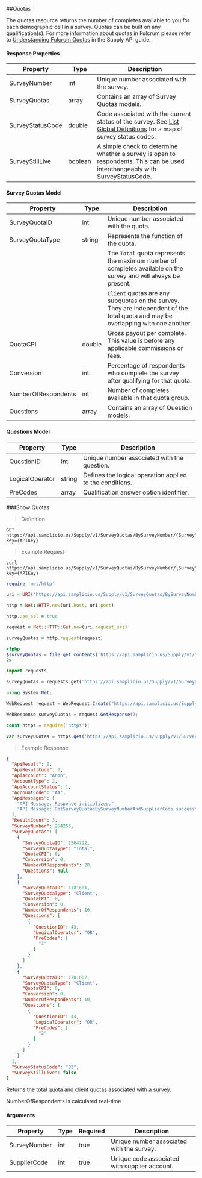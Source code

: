 ##Quotas

The quotas resource returns the number of completes available to you for each demographic cell in a survey. Quotas can be built on any qualification(s). For more information about quotas in Fulcrum please refer to [Understanding Fulcrum Quotas](#understanding-fulcrum-quotas) in the Supply API guide.  

#### Response Properties

| Property                     | Type     | Description                                                                                                                                             |
|------------------------------|----------|---------------------------------------------------------------------------------------------------------------------------------------------------------|
| SurveyNumber                 | int      | Unique number associated with the survey.                                                                                                               |
| SurveyQuotas                 | array    | Contains an array of Survey Quotas models.                                                                                                              |
| SurveyStatusCode             | double   | Code associated with the current status of the survey. See [List Global Definitions](#list-global-definitions) for a map of survey status codes.        |
| SurveyStillLive              | boolean  | A simple check to determine whether a survey is open to respondents. This can be used interchangeably with SurveyStatusCode.                            |
 

#### Survey Quotas Model

| Property                     | Type     | Description                                                                                                                                             |
|------------------------------|----------|---------------------------------------------------------------------------------------------------------------------------------------------------------|
| SurveyQuotaID                | int      | Unique number associated with the quota.                                                                                                                |
| SurveyQuotaType              | string   | Represents the function of the quota.                                                                                                                   |
|                              |          | The `Total` quota represents the maximum number of completes available on the survey and will always be present.                                        |
|                              |          | `Client` quotas are any subquotas on the survey. They are independent of the total quota and may be overlapping with one another.                       |
| QuotaCPI                     | double   | Gross payout per complete. This value is before any applicable commissions or fees.                                                                     |   
| Conversion                   | int      | Percentage of respondents who complete the survey after qualifying for that quota.                                                                      |
| NumberOfRespondents          | int      | Number of completes available in that quota group.                                                                                                      | 
| Questions                    | array    | Contains an array of Question models.                                                                                                                   |

#### Questions Model

| Property                     | Type     | Description                                                                                                                                             |
|------------------------------|----------|---------------------------------------------------------------------------------------------------------------------------------------------------------|
| QuestionID                   | int      | Unique number associated with the question.                                                                                                             |
| LogicalOperator              | string   | Defines the logical operation applied to the conditions.                                                                                                |
| PreCodes                     | array    | Qualification answer option identifier.                                                                                                                   |

###Show Quotas

> Definition

```plaintext
GET  https://api.samplicio.us/Supply/v1/SurveyQuotas/BySurveyNumber/{SurveyNumber}/{SupplierCode}?key={APIKey}
```

> Example Request

```shell
curl https://api.samplicio.us/Supply/v1/SurveyQuotas/BySurveyNumber/{SurveyNumber}/{SupplierCode}?key={APIKey}
```

```ruby
require 'net/http'

uri = URI('https://api.samplicio.us/Supply/v1/SurveyQuotas/BySurveyNumber/{SurveyNumber}/{SupplierCode}?key={APIKey}')

http = Net::HTTP.new(uri.host, uri.port)

http.use_ssl = true

request = Net::HTTP::Get.new(uri.request_uri)

surveyQuotas = http.request(request)  
```

```php
<?php
$surveyQuotas = file_get_contents('https://api.samplicio.us/Supply/v1/SurveyQuotas/BySurveyNumber/{SurveyNumber}/{SupplierCode}?key={APIKey}');
?>
```

```python
import requests

surveyQuotas = requests.get('https://api.samplicio.us/Supply/v1/SurveyQuotas/BySurveyNumber/{SurveyNumber}/{SupplierCode}?key={APIKey}')
```

```csharp
using System.Net;

WebRequest request = WebRequest.Create("https://api.samplicio.us/Supply/v1/SurveyQuotas/BySurveyNumber/{SurveyNumber}/{SupplierCode}?key={APIKey}");

WebResponse surveyQuotas = request.GetResponse();
```

```javascript
const https = require('https');

var surveyQuotas = https.get('https://api.samplicio.us/Supply/v1/SurveyQuotas/BySurveyNumber/{SurveyNumber}/{SupplierCode}?key={APIKey}');
```

> Example Response

```json 
{
  "ApiResult": 0,
  "ApiResultCode": 0,
  "ApiAccount": "Anon",
  "AccountType": 2,
  "ApiAccountStatus": 1,
  "AccountCode": "AA",
  "ApiMessages": [
    "API Message: Response initialized.",
    "API Message: GetSurveyQuotasBySurveyNumberAndSupplierCode successful."
  ],
  "ResultCount": 3,
  "SurveyNumber": 254256,
  "SurveyQuotas": [
    {
      "SurveyQuotaID": 1564722,
      "SurveyQuotaType": "Total",
      "QuotaCPI": 0,
      "Conversion": 0,
      "NumberOfRespondents": 20,
      "Questions": null
    },
    {
      "SurveyQuotaID": 1781601,
      "SurveyQuotaType": "Client",
      "QuotaCPI": 0,
      "Conversion": 0,
      "NumberOfRespondents": 10,
      "Questions": [
        {
          "QuestionID": 43,
          "LogicalOperator": "OR",
          "PreCodes": [
            "1"
          ]
        }
      ]
    },
    {
      "SurveyQuotaID": 1781602,
      "SurveyQuotaType": "Client",
      "QuotaCPI": 0,
      "Conversion": 0,
      "NumberOfRespondents": 10,
      "Questions": [
        {
          "QuestionID": 43,
          "LogicalOperator": "OR",
          "PreCodes": [
            "2"
          ]
        }
      ]
    }
  ],
  "SurveyStatusCode": "02",
  "SurveyStillLive": false
}
```

Returns the total quota and client quotas associated with a survey. 

<aside class="notice">NumberOfRespondents is calculated real-time</aside>


#### Arguments

| Property                     | Type     | Required | Description                                                                                                                                  |
|------------------------------|----------|----------|----------------------------------------------------------------------------------------------------------------------------------------------|
| SurveyNumber                 | int      | true     | Unique number associated with the survey.                                                                                                    |
| SupplierCode                 | int      | true     | Unique code associated with supplier account.                                                                                                |
